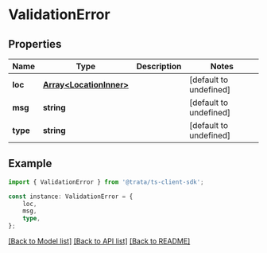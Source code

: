 # ValidationError


## Properties

Name | Type | Description | Notes
------------ | ------------- | ------------- | -------------
**loc** | [**Array&lt;LocationInner&gt;**](LocationInner.md) |  | [default to undefined]
**msg** | **string** |  | [default to undefined]
**type** | **string** |  | [default to undefined]

## Example

```typescript
import { ValidationError } from '@trata/ts-client-sdk';

const instance: ValidationError = {
    loc,
    msg,
    type,
};
```

[[Back to Model list]](../README.md#documentation-for-models) [[Back to API list]](../README.md#documentation-for-api-endpoints) [[Back to README]](../README.md)
